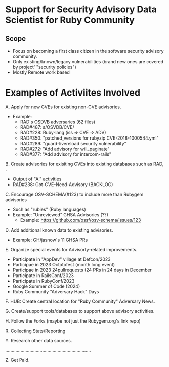 # Support for Security Advisory Data Scientist for Ruby Community

## Scope
   - Focus on becoming a first class citizen in the software security advisory community.
   - Only existing/known/legacy vulnerabilities (brand new  ones are covered by project' "security policies")
   - Mostly Remote work based
  
# Examples of Activiites Involved

A. Apply for new CVEs for existing non-CVE advisories.
   - Example:
     - RAD's OSDVB adversaries (62 files)
     - RAD#487: s/OSVDB/CVE/
     - RAD#228: Ruby-lang (iss => CVE => ADV)
     - RAD#350: "patched_versions for rubyzip CVE-2018-1000544.yml"
     - RAD#289: "guard-livereload security vulnerability"
     - RAD#272: "Add advisory for will_paginate"
     - RAD#377: "Add advisory for intercom-rails"

B. Create advisories for exisiting CVEs into existing databases such as RAD, <TBD>.
   - Output of "A." activities
   - RAD#238: Got-CVE-Need-Advisory (BACKLOG)

C. Encourage OSV-SCHEMA(#123) to include more than Rubygem advisories
   - Such as "rubies" (Ruby languages)
   - Example: "Unreviewed" GHSA Advisories (??)
     - Example: https://github.com/ossf/osv-schema/issues/123

D. Add additional known data to existing advisories.
   - Example: GH/jasnow's 11 GHSA PRs

E. Organize special events for Advisorty-related improvements.
   - Participate in "AppDev" village at Defcon/2023
   - Participae in 2023 Octotofest (month long event)
   - Participae in 2023 24pullrequests (24 PRs in 24 days in December
   - Participate in RailsConf/2023
   - Participate in RubyConf/2023
   - Google Summer of Code (2024)
   - Ruby Community "Adversary Hack" Days

F. HUB: Create central location for "Ruby Community" Adversary News.

G. Create/support tools/databases to support above advisory activities.

H. Follow the Forks (maybe not just the Rubygem.org's link repo)

R. Collecting Stats/Reporting 

Y. Research other data sources.

...................................................................

Z. Get Paid.
